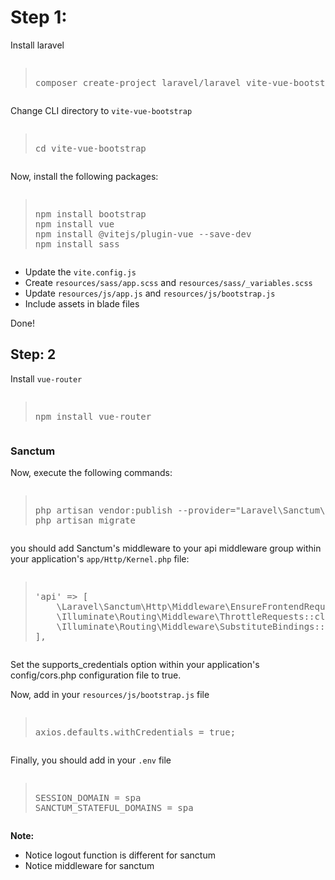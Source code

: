 <h1>Step 1:</h1>
<p>Install laravel</p>
<pre><blockquote>
composer create-project laravel/laravel vite-vue-bootstrap
</blockquote></pre>
<p>Change CLI directory to <code>vite-vue-bootstrap</code></p>
<pre><blockquote>
cd vite-vue-bootstrap
</blockquote></pre>
<p>Now, install the following packages:</p>
<pre><blockquote>
npm install bootstrap
npm install vue
npm install @vitejs/plugin-vue --save-dev
npm install sass
</blockquote></pre>
<ul>
<li>Update the <code>vite.config.js</code></li>
<li>Create <code>resources/sass/app.scss</code> and <code>resources/sass/_variables.scss</code></li>
<li>Update <code>resources/js/app.js</code> and <code>resources/js/bootstrap.js</code></li>
<li>Include assets in blade files</li>
</ul>
<p>Done!</p>
<h2>Step: 2</h2>
<p>Install <code>vue-router</code></p>
<pre><blockquote>
npm install vue-router</pre></blockquote>
<h3>Sanctum</h3>
<p>Now, execute the following commands:</p>
<pre><blockquote>
php artisan vendor:publish --provider="Laravel\Sanctum\SanctumServiceProvider"
php artisan migrate
</blockquote></pre>
<p>you should add Sanctum's middleware to your api middleware group within your application's <code>app/Http/Kernel.php</code> file:</p>
<pre><blockquote>
'api' => [
    \Laravel\Sanctum\Http\Middleware\EnsureFrontendRequestsAreStateful::class,
    \Illuminate\Routing\Middleware\ThrottleRequests::class.':api',
    \Illuminate\Routing\Middleware\SubstituteBindings::class,
],
</blockquote></pre>
<p>Set the supports_credentials option within your application's config/cors.php configuration file to true.</p>
<p>Now, add in your <code>resources/js/bootstrap.js</code> file</p>
<pre><blockquote>
axios.defaults.withCredentials = true;
</blockquote></pre>
<p>Finally, you should add in your <code>.env</code> file</p>
<pre><blockquote>
SESSION_DOMAIN = spa
SANCTUM_STATEFUL_DOMAINS = spa
</blockquote></pre>
<p><b>Note:</b></p>
<ul>
<li>Notice logout function is different for sanctum</li>
<li>Notice middleware for sanctum</li>
</ul>